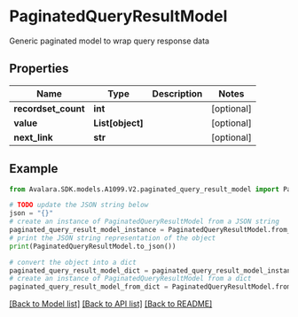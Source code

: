 # PaginatedQueryResultModel

Generic paginated model to wrap query response data

## Properties

Name | Type | Description | Notes
------------ | ------------- | ------------- | -------------
**recordset_count** | **int** |  | [optional] 
**value** | **List[object]** |  | [optional] 
**next_link** | **str** |  | [optional] 

## Example

```python
from Avalara.SDK.models.A1099.V2.paginated_query_result_model import PaginatedQueryResultModel

# TODO update the JSON string below
json = "{}"
# create an instance of PaginatedQueryResultModel from a JSON string
paginated_query_result_model_instance = PaginatedQueryResultModel.from_json(json)
# print the JSON string representation of the object
print(PaginatedQueryResultModel.to_json())

# convert the object into a dict
paginated_query_result_model_dict = paginated_query_result_model_instance.to_dict()
# create an instance of PaginatedQueryResultModel from a dict
paginated_query_result_model_from_dict = PaginatedQueryResultModel.from_dict(paginated_query_result_model_dict)
```
[[Back to Model list]](../README.md#documentation-for-models) [[Back to API list]](../README.md#documentation-for-api-endpoints) [[Back to README]](../README.md)


